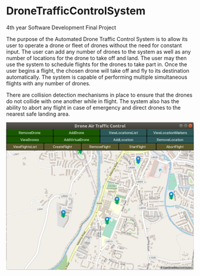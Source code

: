 # DroneTrafficControlSystem
4th year Software Development Final Project

The purpose of the Automated Drone Traffic Control System is to allow its user to operate a drone or fleet of drones without the need for constant input. The user can add any number of drones to the system as well as any number of locations for the drone to take off and land. The user may then use the system to schedule flights for the drones to take part in. Once the user begins a flight, the chosen drone will take off and fly to its destination automatically. The system is capable of performing multiple simultaneous flights with any number of drones. 


There are collision detection mechanisms in place to ensure that the drones do not collide with one another while in flight. The system also has the ability to abort any flight in case of emergency and direct drones to the nearest safe landing area.


![Screenshot](images/mainscreen.png)
